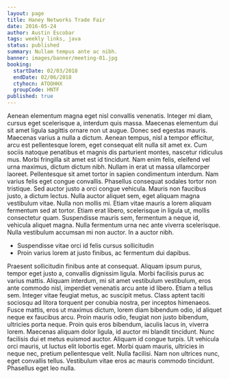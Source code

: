 ```yaml
---
layout: page
title: Haney Networks Trade Fair
date: 2016-05-24
author: Austin Escobar
tags: weekly links, java
status: published
summary: Nullam tempus ante ac nibh.
banner: images/banner/meeting-01.jpg
booking:
  startDate: 02/03/2018
  endDate: 02/06/2018
  ctyhocn: ATOOHHX
  groupCode: HNTF
published: true
---
```

Aenean elementum magna eget nisl convallis venenatis. Integer mi diam, cursus eget scelerisque a, interdum quis massa. Maecenas elementum dui sit amet ligula sagittis ornare non ut augue. Donec sed egestas mauris. Maecenas varius a nulla a dictum. Aenean tempus, nisl a tempor efficitur, arcu est pellentesque lorem, eget consequat elit nulla sit amet ex. Cum sociis natoque penatibus et magnis dis parturient montes, nascetur ridiculus mus. Morbi fringilla sit amet est id tincidunt. Nam enim felis, eleifend vel urna maximus, dictum dictum nibh. Nullam in erat ut massa ullamcorper laoreet. Pellentesque sit amet tortor in sapien condimentum interdum. Nam varius felis eget congue convallis. Phasellus consequat sodales tortor non tristique.
Sed auctor justo a orci congue vehicula. Mauris non faucibus justo, a dictum lectus. Nulla auctor aliquet sem, eget aliquam magna vestibulum vitae. Nulla non mollis mi. Etiam vitae mauris a lorem aliquam fermentum sed at tortor. Etiam erat libero, scelerisque in ligula ut, mollis consectetur quam. Suspendisse mauris sem, fermentum a neque id, vehicula aliquet magna. Nulla fermentum urna nec ante viverra scelerisque. Nulla vestibulum accumsan mi non auctor. In a auctor nibh.

* Suspendisse vitae orci id felis cursus sollicitudin
* Proin varius lorem at justo finibus, ac fermentum dui dapibus.

Praesent sollicitudin finibus ante at consequat. Aliquam ipsum purus, tempor eget justo a, convallis dignissim ligula. Morbi facilisis purus ac varius mattis. Aliquam interdum, mi sit amet vestibulum vestibulum, eros ante commodo nisl, imperdiet venenatis arcu ante id libero. Etiam a tellus sem. Integer vitae feugiat metus, ac suscipit metus. Class aptent taciti sociosqu ad litora torquent per conubia nostra, per inceptos himenaeos. Fusce mattis, eros ut maximus dictum, lorem diam bibendum odio, id aliquet neque ex faucibus arcu. Proin mauris odio, feugiat non justo bibendum, ultricies porta neque. Proin quis eros bibendum, iaculis lacus in, viverra lorem. Maecenas aliquam dolor ligula, id auctor mi blandit tincidunt.
Nunc facilisis dui et metus euismod auctor. Aliquam id congue turpis. Ut vehicula orci mauris, ut luctus elit lobortis eget. Morbi quam mauris, ultricies in neque nec, pretium pellentesque velit. Nulla facilisi. Nam non ultrices nunc, eget convallis tellus. Vestibulum vitae eros ac mauris commodo tincidunt. Phasellus eget leo nulla.
